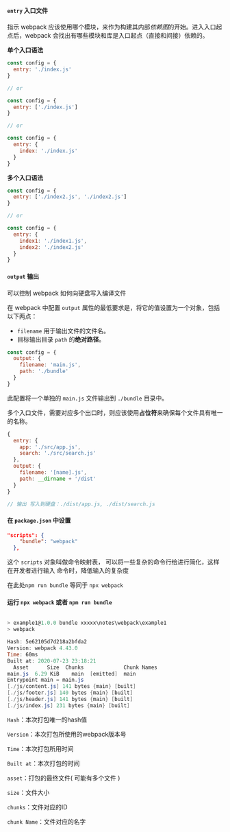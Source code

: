 #### `entry` 入口文件

指示 webpack 应该使用哪个模块，来作为构建其内部*依赖图*的开始。进入入口起点后，webpack 会找出有哪些模块和库是入口起点（直接和间接）依赖的。

**单个入口语法**

```js
const config = {
  entry: './index.js'
}

// or

const config = {
  entry: ['./index.js']
}

// or

const config = {
  entry: {
    index: './index.js'
  }
}
```

**多个入口语法**

```js
const config = {
  entry: ['./index2.js', './index2.js']
}

// or

const config = {
  entry: {
    index1: './index1.js',
    index2: './index2.js'
  }
}
```

#### `output` 输出

可以控制 webpack 如何向硬盘写入编译文件

在 webpack 中配置 `output` 属性的最低要求是，将它的值设置为一个对象，包括以下两点：

- `filename` 用于输出文件的文件名。
- 目标输出目录 `path` 的**绝对路径**。

```js
const config = {
  output: {
    filename: 'main.js',
    path: './bundle'
  }
}
```

此配置将一个单独的 `main.js` 文件输出到 `./bundle` 目录中。

多个入口文件，需要对应多个出口时，则应该使用**占位符**来确保每个文件具有唯一的名称。

```js
{
  entry: {
    app: './src/app.js',
    search: './src/search.js'
  },
  output: {
    filename: '[name].js',
    path: __dirname + '/dist'
  }
}

// 输出 写入到硬盘：./dist/app.js, ./dist/search.js
```

#### 在 `package.json` 中设置

```json
"scripts": {
    "bundle": "webpack"
  },
```

这个 `scripts` 对象叫做命令映射表， 可以将一些复杂的命令行给进行简化，这样在开发者进行输入 命令时，降低输入的复杂度

在此处`npm run bundle` 等同于 `npx webpack`

#### 运行 `npx webpack` 或者 `npm run bundle` 

```powershell

> example1@1.0.0 bundle xxxxx\notes\webpack\example1
> webpack

Hash: 5e62105d7d218a2bfda2
Version: webpack 4.43.0
Time: 60ms
Built at: 2020-07-23 23:18:21
  Asset      Size  Chunks             Chunk Names
main.js  6.29 KiB    main  [emitted]  main
Entrypoint main = main.js
[./js/content.js] 141 bytes {main} [built]
[./js/footer.js] 140 bytes {main} [built]
[./js/header.js] 141 bytes {main} [built]
[./js/index.js] 231 bytes {main} [built]
```

`Hash`：本次打包唯一的hash值

`Version`：本次打包所使用的webpack版本号

`Time`：本次打包所用时间

`Built at`：本次打包的时间

`asset`：打包的最终文件( 可能有多个文件 )

`size`：文件大小

`chunks`：文件对应的ID

`chunk Name`：文件对应的名字
